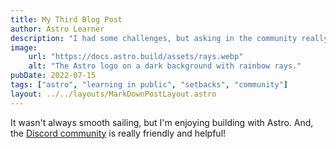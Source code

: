 ```yaml
---
title: My Third Blog Post
author: Astro Learner
description: "I had some challenges, but asking in the community really helped!"
image:
    url: "https://docs.astro.build/assets/rays.webp"
    alt: "The Astro logo on a dark background with rainbow rays."
pubDate: 2022-07-15
tags: ["astro", "learning in public", "setbacks", "community"]
layout: ../../layouts/MarkDownPostLayout.astro
---
```

It wasn't always smooth sailing, but I'm enjoying building with Astro. And, the [Discord community](https://astro.build/chat) is really friendly and helpful!
